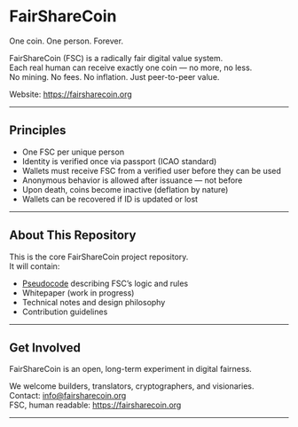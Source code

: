 # FairShareCoin

One coin. One person. Forever.

FairShareCoin (FSC) is a radically fair digital value system.  
Each real human can receive exactly one coin — no more, no less.  
No mining. No fees. No inflation. Just peer-to-peer value.

Website: https://fairsharecoin.org

---

## Principles

- One FSC per unique person
- Identity is verified once via passport (ICAO standard)
- Wallets must receive FSC from a verified user before they can be used
- Anonymous behavior is allowed after issuance — not before
- Upon death, coins become inactive (deflation by nature)
- Wallets can be recovered if ID is updated or lost

---

## About This Repository

This is the core FairShareCoin project repository.  
It will contain:
- [Pseudocode](./pseudocode.md) describing FSC’s logic and rules
- Whitepaper (work in progress)
- Technical notes and design philosophy
- Contribution guidelines

---

## Get Involved

FairShareCoin is an open, long-term experiment in digital fairness.

We welcome builders, translators, cryptographers, and visionaries.  
Contact: info@fairsharecoin.org  
FSC, human readable: https://fairsharecoin.org

---

